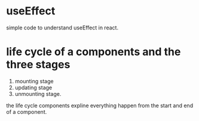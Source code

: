 # useEffect 

simple code to understand useEffect in react. 

# life cycle  of a components and the three stages 
1. mounting stage 
2. updating stage 
3. unmounting stage. 

the life cycle components expline everything happen from the start and end of a component.

